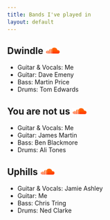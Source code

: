 ```yaml
---
title: Bands I've played in
layout: default
---
```

## Dwindle <a href="http://soundcloud.com/dwindle98"><img src="soundcloud.png" height="15" border="0" alt="Dwindle on SoundCloud"></a>

 * Guitar & Vocals: Me
 * Guitar: Dave Emeny
 * Bass: Martin Price
 * Drums: Tom Edwards

## You are not us <a href="http://soundcloud.com/youarenotus"><img src="soundcloud.png" height="15" border="0" alt="You Are Not Us on SoundCloud"></a>

 * Guitar & Vocals: Me
 * Guitar: James Martin
 * Bass: Ben Blackmore
 * Drums: Ali Tones
 
## Uphills <a href="http://soundcloud.com/uphills"><img src="soundcloud.png" height="15" border="0" alt="Uphills on SoundCloud"></a>

 * Guitar & Vocals: Jamie Ashley
 * Guitar: Me
 * Bass: Chris Tring
 * Drums: Ned Clarke
